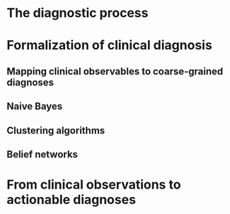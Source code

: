 # The diagnostic process

# Formalization of clinical diagnosis

## Mapping clinical observables to coarse-grained diagnoses

## Naive Bayes

## Clustering algorithms

## Belief networks

# From clinical observations to actionable diagnoses

